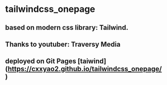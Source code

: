 # tailwindcss_onepage
## based on modern css library: Tailwind.  
## Thanks to youtuber:  Traversy Media
## deployed on Git Pages [taiwind] (https://cxxyao2.github.io/tailwindcss_onepage/)
